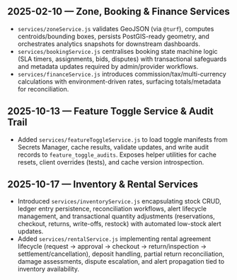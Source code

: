 ## 2025-02-10 — Zone, Booking & Finance Services
- `services/zoneService.js` validates GeoJSON (via `@turf`), computes centroids/bounding boxes, persists PostGIS-ready geometry, and orchestrates analytics snapshots for downstream dashboards.
- `services/bookingService.js` centralises booking state machine logic (SLA timers, assignments, bids, disputes) with transactional safeguards and metadata updates required by admin/provider workflows.
- `services/financeService.js` introduces commission/tax/multi-currency calculations with environment-driven rates, surfacing totals/metadata for reconciliation.

## 2025-10-13 — Feature Toggle Service & Audit Trail
- Added `services/featureToggleService.js` to load toggle manifests from Secrets Manager, cache results, validate updates, and write audit records to `feature_toggle_audits`. Exposes helper utilities for cache resets, client overrides (tests), and cache version introspection.

## 2025-10-17 — Inventory & Rental Services
- Introduced `services/inventoryService.js` encapsulating stock CRUD, ledger entry persistence, reconciliation workflows, alert lifecycle management, and transactional quantity adjustments (reservations, checkout, returns, write-offs, restock) with automated low-stock alert updates.
- Added `services/rentalService.js` implementing rental agreement lifecycle (request → approval → checkout → return/inspection → settlement/cancellation), deposit handling, partial return reconciliation, damage assessments, dispute escalation, and alert propagation tied to inventory availability.
